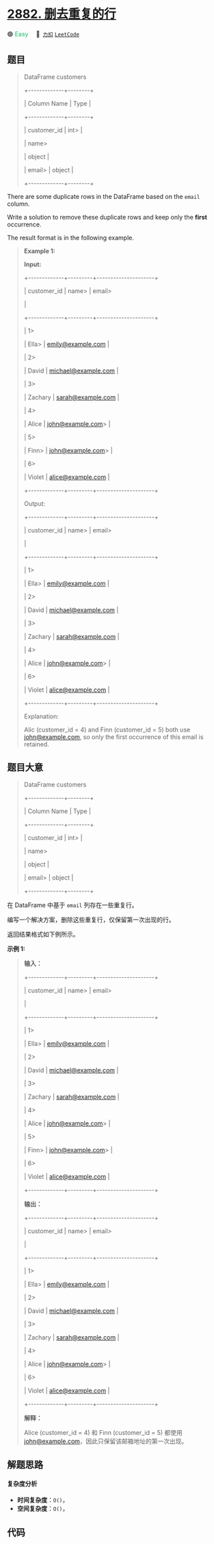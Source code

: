 # [2882. 删去重复的行](https://2xiao.github.io/leetcode-js/problem/2882.html)

🟢 <font color=#15bd66>Easy</font>&emsp; 🔗&ensp;[`力扣`](https://leetcode.cn/problems/drop-duplicate-rows) [`LeetCode`](https://leetcode.com/problems/drop-duplicate-rows)

## 题目


> 
> DataFrame customers
> 
> +-------------+--------+
> 
> | Column Name | Type   |
> 
> +-------------+--------+
> 
> | customer_id | int> 
> |
> 
> | name> 
> > 
> | object |
> 
> | email> 
>    | object |
> 
> +-------------+--------+
> 
> 

There are some duplicate rows in the DataFrame based on the `email` column.

Write a solution to remove these duplicate rows and keep only the **first**
occurrence.

The result format is in the following example.



> 
> 
> 
> 
> 
> **Example 1:**
> 
> **Input:**
> 
> +-------------+---------+---------------------+
> 
> | customer_id | name> 
> | email> 
> > 
> > 
>    |
> 
> +-------------+---------+---------------------+
> 
> | 1> 
> > 
>    | Ella> 
> | emily@example.com   |
> 
> | 2> 
> > 
>    | David   | michael@example.com |
> 
> | 3> 
> > 
>    | Zachary | sarah@example.com   |
> 
> | 4> 
> > 
>    | Alice   | john@example.com> 
> |
> 
> | 5> 
> > 
>    | Finn> 
> | john@example.com> 
> |
> 
> | 6> 
> > 
>    | Violet  | alice@example.com   |
> 
> +-------------+---------+---------------------+
> 
> Output: 
> 
> +-------------+---------+---------------------+
> 
> | customer_id | name> 
> | email> 
> > 
> > 
>    |
> 
> +-------------+---------+---------------------+
> 
> | 1> 
> > 
>    | Ella> 
> | emily@example.com   |
> 
> | 2> 
> > 
>    | David   | michael@example.com |
> 
> | 3> 
> > 
>    | Zachary | sarah@example.com   |
> 
> | 4> 
> > 
>    | Alice   | john@example.com> 
> |
> 
> | 6> 
> > 
>    | Violet  | alice@example.com   |
> 
> +-------------+---------+---------------------+
> 
> Explanation:
> 
> Alic (customer_id = 4) and Finn (customer_id = 5) both use john@example.com, so only the first occurrence of this email is retained.
> 
> 


## 题目大意


> 
> DataFrame customers
> 
> +-------------+--------+
> 
> | Column Name | Type   |
> 
> +-------------+--------+
> 
> | customer_id | int> 
> |
> 
> | name> 
> > 
> | object |
> 
> | email> 
>    | object |
> 
> +-------------+--------+
> 
> 

在 DataFrame 中基于 `email` 列存在一些重复行。

编写一个解决方案，删除这些重复行，仅保留第一次出现的行。

返回结果格式如下例所示。



**示例 1:**

> 
> 
> 
> 
> 
> **输入：**
> 
> +-------------+---------+---------------------+
> 
> | customer_id | name> 
> | email> 
> > 
> > 
>    |
> 
> +-------------+---------+---------------------+
> 
> | 1> 
> > 
>    | Ella> 
> | emily@example.com   |
> 
> | 2> 
> > 
>    | David   | michael@example.com |
> 
> | 3> 
> > 
>    | Zachary | sarah@example.com   |
> 
> | 4> 
> > 
>    | Alice   | john@example.com> 
> |
> 
> | 5> 
> > 
>    | Finn> 
> | john@example.com> 
> |
> 
> | 6> 
> > 
>    | Violet  | alice@example.com   |
> 
> +-------------+---------+---------------------+
> 
> **输出：**
> 
> +-------------+---------+---------------------+
> 
> | customer_id | name> 
> | email> 
> > 
> > 
>    |
> 
> +-------------+---------+---------------------+
> 
> | 1> 
> > 
>    | Ella> 
> | emily@example.com   |
> 
> | 2> 
> > 
>    | David   | michael@example.com |
> 
> | 3> 
> > 
>    | Zachary | sarah@example.com   |
> 
> | 4> 
> > 
>    | Alice   | john@example.com> 
> |
> 
> | 6> 
> > 
>    | Violet  | alice@example.com   |
> 
> +-------------+---------+---------------------+
> 
> **解释：**
> 
> Alice (customer_id = 4) 和 Finn (customer_id = 5) 都使用 john@example.com，因此只保留该邮箱地址的第一次出现。
> 
> 


## 解题思路

#### 复杂度分析

- **时间复杂度**：`O()`，
- **空间复杂度**：`O()`，

## 代码

```javascript

```